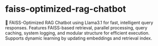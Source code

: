 # faiss-optimized-rag-chatbot
🚀 FAISS-Optimized RAG Chatbot using Llama3.1 for fast, intelligent query responses. Features FAISS-based retrieval, parallel processing, query caching, system logging, and modular structure for efficient execution. Supports dynamic learning by updating embeddings and retrieval index.

